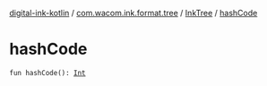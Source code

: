 [digital-ink-kotlin](../../index.md) / [com.wacom.ink.format.tree](../index.md) / [InkTree](index.md) / [hashCode](./hash-code.md)

# hashCode

`fun hashCode(): `[`Int`](https://kotlinlang.org/api/latest/jvm/stdlib/kotlin/-int/index.html)